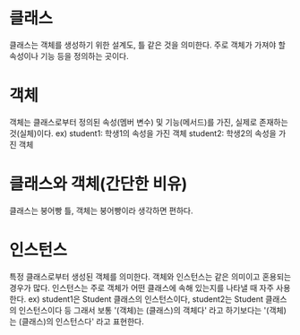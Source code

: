 # 클래스
클래스는 객체를 생성하기 위한 설계도, 틀 같은 것을 의미한다. 주로 객체가 가져야 할 속성이나 기능 등을 정의하는 곳이다.

# 객체
객체는 클래스로부터 정의된 속성(멤버 변수) 및 기능(메서드)를 가진, 실제로 존재하는 것(실체)이다.
ex) student1: 학생1의 속성을 가진 객체
    student2: 학생2의 속성을 가진 객체

# 클래스와 객체(간단한 비유)
클래스는 붕어빵 틀, 객체는 붕어빵이라 생각하면 편하다.

# 인스턴스
특정 클래스로부터 생성된 객체를 의미한다. 객체와 인스턴스는 같은 의미이고 혼용되는 경우가 많다.
인스턴스는 주로 객체가 어떤 클래스에 속해 있는지를 나타낼 때 자주 사용한다.
ex) student1은 Student 클래스의 인스턴스이다, student2는 Student 클래스의 인스턴스이다 등
그래서 보통 '(객체)는 (클래스)의 객체다' 라고 하기보다는 '(객체)는 (클래스)의 인스턴스다' 라고 표현한다.